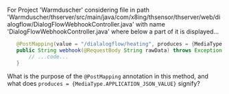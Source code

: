 For Project 'Warmduscher' considering file in path 'Warmduscher/thserver/src/main/java/com/x8ing/thsensor/thserver/web/dialogflow/DialogFlowWebhookController.java' with name 'DialogFlowWebhookController.java' where below a part of it is displayed... 

```java
   @PostMapping(value = "/dialalogflow/heating", produces = {MediaType.APPLICATION_JSON_VALUE})
   public String webhook(@RequestBody String rawData) throws Exception {
       // ...code...
   }
```

What is the purpose of the `@PostMapping` annotation in this method, and what does `produces = {MediaType.APPLICATION_JSON_VALUE}` signify?